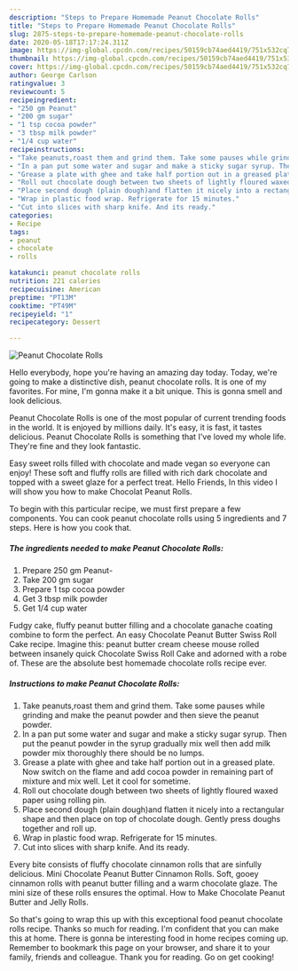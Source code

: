 ```yaml
---
description: "Steps to Prepare Homemade Peanut Chocolate Rolls"
title: "Steps to Prepare Homemade Peanut Chocolate Rolls"
slug: 2875-steps-to-prepare-homemade-peanut-chocolate-rolls
date: 2020-05-18T17:17:24.311Z
image: https://img-global.cpcdn.com/recipes/50159cb74aed4419/751x532cq70/peanut-chocolate-rolls-recipe-main-photo.jpg
thumbnail: https://img-global.cpcdn.com/recipes/50159cb74aed4419/751x532cq70/peanut-chocolate-rolls-recipe-main-photo.jpg
cover: https://img-global.cpcdn.com/recipes/50159cb74aed4419/751x532cq70/peanut-chocolate-rolls-recipe-main-photo.jpg
author: George Carlson
ratingvalue: 3
reviewcount: 5
recipeingredient:
- "250 gm Peanut"
- "200 gm sugar"
- "1 tsp cocoa powder"
- "3 tbsp milk powder"
- "1/4 cup water"
recipeinstructions:
- "Take peanuts,roast them and grind them. Take some pauses while grinding and make the peanut powder and then sieve the peanut powder."
- "In a pan put some water and sugar and make a sticky sugar syrup. Then put the peanut powder in the syrup gradually mix well then add milk powder mix thoroughly there should be no lumps."
- "Grease a plate with ghee and take half portion out in a greased plate. Now switch on the flame and add cocoa powder in remaining part of mixture and mix well. Let it cool for sometime."
- "Roll out chocolate dough between two sheets of lightly floured waxed paper using rolling pin."
- "Place second dough (plain dough)and flatten it nicely into a rectangular shape and then place on top of chocolate dough. Gently press doughs together and roll up."
- "Wrap in plastic food wrap. Refrigerate for 15 minutes."
- "Cut into slices with sharp knife. And its ready."
categories:
- Recipe
tags:
- peanut
- chocolate
- rolls

katakunci: peanut chocolate rolls 
nutrition: 221 calories
recipecuisine: American
preptime: "PT13M"
cooktime: "PT49M"
recipeyield: "1"
recipecategory: Dessert

---
```



![Peanut Chocolate Rolls](https://img-global.cpcdn.com/recipes/50159cb74aed4419/751x532cq70/peanut-chocolate-rolls-recipe-main-photo.jpg)

Hello everybody, hope you're having an amazing day today. Today, we're going to make a distinctive dish, peanut chocolate rolls. It is one of my favorites. For mine, I'm gonna make it a bit unique. This is gonna smell and look delicious.

Peanut Chocolate Rolls is one of the most popular of current trending foods in the world. It is enjoyed by millions daily. It's easy, it is fast, it tastes delicious. Peanut Chocolate Rolls is something that I've loved my whole life. They're fine and they look fantastic.

Easy sweet rolls filled with chocolate and made vegan so everyone can enjoy! These soft and fluffy rolls are filled with rich dark chocolate and topped with a sweet glaze for a perfect treat. Hello Friends, In this video I will show you how to make Chocolat Peanut Rolls.


To begin with this particular recipe, we must first prepare a few components. You can cook peanut chocolate rolls using 5 ingredients and 7 steps. Here is how you cook that.

<!--inarticleads1-->

##### The ingredients needed to make Peanut Chocolate Rolls:

1. Prepare 250 gm Peanut-
1. Take 200 gm sugar
1. Prepare 1 tsp cocoa powder
1. Get 3 tbsp milk powder
1. Get 1/4 cup water


Fudgy cake, fluffy peanut butter filling and a chocolate ganache coating combine to form the perfect. An easy Chocolate Peanut Butter Swiss Roll Cake recipe. Imagine this: peanut butter cream cheese mouse rolled between insanely quick Chocolate Swiss Roll Cake and adorned with a robe of. These are the absolute best homemade chocolate rolls recipe ever. 

<!--inarticleads2-->

##### Instructions to make Peanut Chocolate Rolls:

1. Take peanuts,roast them and grind them. Take some pauses while grinding and make the peanut powder and then sieve the peanut powder.
1. In a pan put some water and sugar and make a sticky sugar syrup. Then put the peanut powder in the syrup gradually mix well then add milk powder mix thoroughly there should be no lumps.
1. Grease a plate with ghee and take half portion out in a greased plate. Now switch on the flame and add cocoa powder in remaining part of mixture and mix well. Let it cool for sometime.
1. Roll out chocolate dough between two sheets of lightly floured waxed paper using rolling pin.
1. Place second dough (plain dough)and flatten it nicely into a rectangular shape and then place on top of chocolate dough. Gently press doughs together and roll up.
1. Wrap in plastic food wrap. Refrigerate for 15 minutes.
1. Cut into slices with sharp knife. And its ready.


Every bite consists of fluffy chocolate cinnamon rolls that are sinfully delicious. Mini Chocolate Peanut Butter Cinnamon Rolls. Soft, gooey cinnamon rolls with peanut butter filling and a warm chocolate glaze. The mini size of these rolls ensures the optimal. How to Make Chocolate Peanut Butter and Jelly Rolls. 

So that's going to wrap this up with this exceptional food peanut chocolate rolls recipe. Thanks so much for reading. I'm confident that you can make this at home. There is gonna be interesting food in home recipes coming up. Remember to bookmark this page on your browser, and share it to your family, friends and colleague. Thank you for reading. Go on get cooking!
